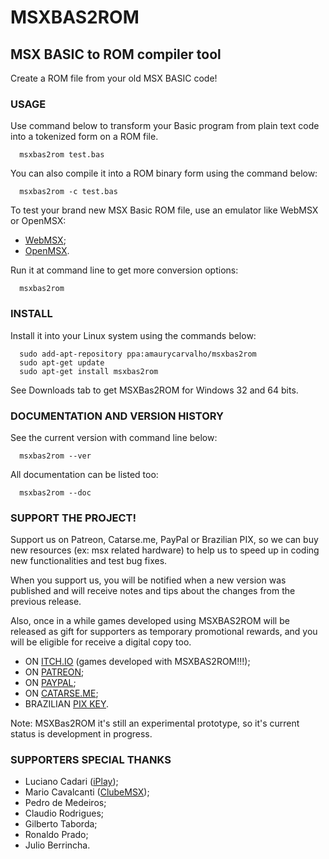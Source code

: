 # MSXBAS2ROM
## MSX BASIC to ROM compiler tool

Create a ROM file from your old MSX BASIC code!

### USAGE 

Use command below to transform your Basic program from plain text code into a tokenized form on a ROM file.

	  msxbas2rom test.bas

You can also compile it into a ROM binary form using the command below:

	  msxbas2rom -c test.bas

To test your brand new MSX Basic ROM file, use an emulator like WebMSX or OpenMSX:

-   [WebMSX](https://webmsx.org/);
-   [OpenMSX](https://openmsx.org/).

Run it at command line to get more conversion options:

	  msxbas2rom

### INSTALL 

Install it into your Linux system using the commands below:

	  sudo add-apt-repository ppa:amaurycarvalho/msxbas2rom
	  sudo apt-get update
	  sudo apt-get install msxbas2rom

See Downloads tab to get MSXBas2ROM for Windows 32 and 64 bits.

### DOCUMENTATION AND VERSION HISTORY

See the current version with command line below:

	  msxbas2rom --ver

All documentation can be listed too:

	  msxbas2rom --doc

### SUPPORT THE PROJECT!

Support us on Patreon, Catarse.me, PayPal or Brazilian PIX, so we can buy new resources (ex: msx related hardware) to help us to speed up in coding new functionalities and test bug fixes.

When you support us, you will be notified when a new version was published and will receive notes and tips about the changes from the previous release.

Also, once in a while games developed using MSXBAS2ROM will be released as gift for supporters as temporary promotional rewards, and you will be eligible for receive a digital copy too.

- ON [ITCH.IO](https://amaurycarvalho.itch.io/) (games developed with MSXBAS2ROM!!!);
- ON [PATREON](https://www.patreon.com/msxbas2rom);
- ON [PAYPAL](https://www.paypal.com/donate?business=X793ZKW56SRBY&item_name=MSXBAS2ROM+compiler+project&currency_code=BRL);
- ON [CATARSE.ME](https://www.catarse.me/msxbas2rom_msx_basic_compiler_21ec);
- BRAZILIAN [PIX KEY](amauryspires@gmail.com).

Note: MSXBas2ROM it's still an experimental prototype, so it's current status is development in progress.

### SUPPORTERS SPECIAL THANKS

- Luciano Cadari ([iPlay](http://www.iplay.com.br));
- Mario Cavalcanti ([ClubeMSX](http://www.clubemsx.com.br));
- Pedro de Medeiros;
- Claudio Rodrigues;
- Gilberto Taborda;
- Ronaldo Prado;
- Julio Berrincha.